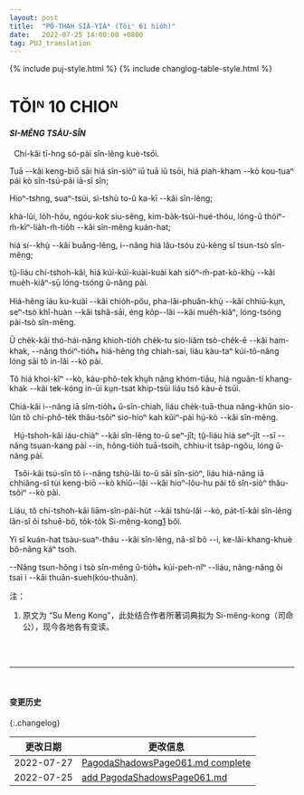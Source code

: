 ```yaml
---
layout: post
title:  "PÓ-THAH SIÂ-YIÁᴺ (Tŏiⁿ 61 hio̍h)"
date:   2022-07-25 14:00:00 +0800
tag: PUJ_translation
---
```


{% include puj-style.html %}
{% include changlog-table-style.html %}

<!-- CHAPTER X. -->
# TŎIᴺ 10 CHIOᴺ

<!-- THE KITCHEN-GOD. -->
<h4><i>SI-MĔNG TSÀU-SÎN</i></h4>
<!-- 注：此词直接取自作者所著词典，按本章正文所述，当时可能读为 Sṳ-mĕng-kong，现今读 si-mīn-kong; sin-ngīm-kong; sin-mīn-kong 等等。 -->

<!-- THE gods are legion. -->
&nbsp;&nbsp;Chí-kâi tī-hng só-pài sîn-lêng kuè-tsōi.
<!-- These are the great images in the large temples and the odd fragments of idols in shrines; -->
Tuā &#x002D;&#x002D;kâi keng-biō sāi hiá sîn-siòⁿ iŭ tuā iŭ tsōi, hiá piah-kham &#x002D;&#x002D;kò kou-tuaⁿ pái kò sîn-tsú-pâi iā-sĭ sîn;
<!-- the local deities, of which every village, field, and mountain has its own; -->
Hioⁿ-tshng, suaⁿ-tsúi, sì-tshù to-ŭ ka-kī &#x002D;&#x002D;kâi sîn-lêng;
<!-- the invisible controllers of the thunder, the rain, the harvest, and the elements; -->
khà-lûi, lo̍h-hŏu, ngóu-kok siu-sêng, kim-ba̍k-tsúi-hué-thóu, lóng-ŭ thóiⁿ-m̆-kìⁿ-lia̍h-m̆-tio̍h &#x002D;&#x002D;kâi sîn-mêng kuán-hat;
<!-- the spirits of all the dead, and especially of one's ancestors; -->
hiá sí&#x002D;&#x002D;khṳ̀ &#x002D;&#x002D;kâi buâng-lêng, i&#x002D;&#x002D;nâng hiá lău-tsóu zú-kèng sĭ tsun-tsò sîn-mêng;
<!-- and besides these every strange object, and the site of every inexplicable phenomenon is worshipped. -->
tṳ̂-liáu chí-tshoh-kâi, hiá kúi-kúi-kuài-kuài kah siŏⁿ-m̆-pat-kò-khṳ̀ &#x002D;&#x002D;kâi mue̍h-kiăⁿ-sṳ̄ lóng-tsóng ŭ-nâng pài.
<!-- Oddly shaped stones, queerly gnarled roots, fantastic bits of wood, waifs brought on the tide, are all gods. -->
Hiá-hêng iáu ku-kuài &#x002D;&#x002D;kâi chio̍h-pŏu, pha-lâi-phuân-khṳ̀ &#x002D;&#x002D;kâi chhiū-kṳn, seⁿ-tsò khî-huàn &#x002D;&#x002D;kâi tshâ-sāi, éng ko̍p&#x002D;&#x002D;lâi &#x002D;&#x002D;kâi mue̍h-kiăⁿ, lóng-tsóng pài-tsò sîn-mêng.
<!-- A fisherman found a mass of half-decayed oyster-shells, the shape of which was thought to resemble a lion, and for generations that was worshipped in his house. -->
Ŭ che̍k-kâi thó-hái-nâng khioh-tio̍h che̍k-tu sio-liâm tsò-che̍k-ē &#x002D;&#x002D;kâi ham-khak, &#x002D;&#x002D;nâng thóiⁿ-tio̍h⁎ hiá-hêng tǹg chiah-sai, liáu kàu-taⁿ kúi-tō-nâng lóng sāi tŏ in-lăi &#x002D;&#x002D;kò pài.
<!-- On the bank of a stream where some bamboos were cut down, the hollow stumps were filled with water, by capillary action through its fibrous roots. -->
Tŏ hiá khoi-kîⁿ &#x002D;&#x002D;kò, kàu-phŏ-tek khṳh nâng khóm-tiāu, hiá nguân-tí khang-khak &#x002D;&#x002D;kâi tek-kóng in-ūi kṳn-tsat khip-tsúi liáu tsŏ kàu-ē tsúi.
<!-- This was considered wonderful, and travellers along the road stopped to burn incense and prostrate themselves before the mysterious deity residing among these bamboos. -->
Chiá-kâi i&#x002D;&#x002D;nâng iā sîm-tio̍h⁎ ŭ-sîn-chiah, liáu che̍k-tuā-thua nâng-khûn sio-lûn tŏ chí-phŏ-te̍k thâu-tsôiⁿ sio-hioⁿ kah kŭiⁿ-pài hṳ́-kò &#x002D;&#x002D;kâi sîn-mêng.

<!-- All the chief gods have their birthdays on which they are specially worshipped, as well as at the great festivals, and at the new and the full of each moon. -->
&nbsp;&nbsp;Hṳ́-tshoh-kâi iáu-chiàⁿ &#x002D;&#x002D;kâi sîn-lêng to-ŭ seⁿ-jît; tṳ̂-liáu hiá seⁿ-jît &#x002D;&#x002D;sî &#x002D;&#x002D;nâng tsuan-kang pài &#x002D;&#x002D;in, hông-tio̍h tuā-tsoih, chhiu-it tsa̍p-ngŏu, lóng ŭ-nâng pài.

<!-- Many of the greater gods have representatives in the family, and ashes from the incense-pots in the temples are frequently brought and worshipped in the houses. -->
&nbsp;&nbsp;Tsōi-kâi tsú-sîn tŏ i&#x002D;&#x002D;nâng tshù-lăi to-ŭ sāi sîn-siòⁿ, liáu hiá-nâng iā chhiâng-sî tùi keng-biō &#x002D;&#x002D;kò khiû&#x002D;&#x002D;lâi &#x002D;&#x002D;kâi hioⁿ-lôu-hu pái tŏ sîn-siòⁿ thâu-tsôiⁿ &#x002D;&#x002D;kò pài.
<!-- But, whatever else may be absent from a pagan household, Su Meng Kong is not. -->
Liáu, tŏ chí-tshoh-kâi liām-sîn-pài-hu̍t &#x002D;&#x002D;kâi tshù-lăi &#x002D;&#x002D;kò, pa̍t-tī-kâi sîn-lêng lân-sî ŏi tshuē-bô, to̍k-to̍k Si-mĕng-kong<a href="#note_1" class="note">1</a> bŏi.
<!-- He is the god of the kitchen, and none would dare to set up housekeeping without him. -->
Yi sĭ kuán-hat tsàu-suaⁿ-thâu &#x002D;&#x002D;kâi sîn-lêng, nâ-sĭ bô &#x002D;&#x002D;i, ke-lăi-khang-khuè bô-nâng káⁿ tsoh.
<!-- He has been a god for hundreds of years, and all know the legend concerning him. -->
&#x002D;&#x002D;Nâng tsun-hŏng i tsò sîn-mêng ŭ-tio̍h⁎ kúi-peh-nîⁿ &#x002D;&#x002D;liáu, nâng-nâng ŏi tsai i &#x002D;&#x002D;kâi thuân-sueh(kóu-thuân).
<br>


注：
1. <span id="note_1">原文为 “Su Meng Kong”，此处结合作者所著词典拟为 Si-mĕng-kong（司命公），现今各地各有变读。</span>
<!-- 注：灶神称谓多半是于目不识丁的村妇口中传颂，现今变化令人瞠目结舌；我们的语言，存古否？又能否存远？ -->
<br>

<br>

<!-- ***[前页](PagodaShadowsPage060.html)*** -->
<!-- ***[后页](PagodaShadowsPage062.html)*** -->

---
<br>

#### 变更历史

{:.changelog}

| 更改日期 | 更改信息 |
| --- | --- |
| 2022-07-27 | <a href="https://github.com/DonAnthonyLee/DonAnthonyLee.github.io/commit/68cea82d8802e5e2966dc9529d5c61b341f6aa7f" target="_blank">PagodaShadowsPage061.md complete</a> |
| 2022-07-25 | <a href="https://github.com/DonAnthonyLee/DonAnthonyLee.github.io/commit/f7f73911c7fbbdd82b8c4fdf263e27e3f072c79f" target="_blank">add PagodaShadowsPage061.md</a> |

